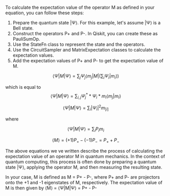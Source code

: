 To calculate the expectation value of the operator M as defined in your equation, you can follow these steps:

1. Prepare the quantum state |Ψ⟩. For this example, let's assume |Ψ⟩ is a Bell state.
2. Construct the operators P+ and P-. In Qiskit, you can create these as PauliSumOp.
3. Use the StateFn class to represent the state and the operators.
4. Use the CircuitSampler and MatrixExpectation classes to calculate the expectation values.
5. Add the expectation values of P+ and P- to get the expectation value of M.



$$\langle\Psi| M |\Psi\rangle = \sum_{j}\Psi_{j}{} \langle m_{j} | M | ( \sum_{i} \Psi_{i} |m_{i} \rangle )$$

which is equal to 
$$\langle\Psi| M |\Psi\rangle = \sum_{i,j} \Psi_{j}^{*} * \Psi_{i} * m_{i} \langle m_{j} | m_{i} \rangle $$

$$\langle\Psi| M |\Psi\rangle = \sum_{i} |\Psi_{i}|^{2} m_[i] $$ 

where 

$$\langle\Psi| M |\Psi\rangle = \sum_{i} P_{i} m_{i} $$

$$\langle M \rangle = (+1)P_{+} - (-1)P_{-} = P_{+} + P_{-} $$

The above equations we ve written describe the process of calculating the expectation value of an operator M in quantum mechanics. In the context of quantum computing, this process is often done by preparing a quantum state |Ψ⟩, applying the operator M, and then measuring the resulting state.

In your case, M is defined as M = P+ - P-, where P+ and P- are projectors onto the +1 and -1 eigenstates of M, respectively. The expectation value of M is then given by ⟨M⟩ = ⟨Ψ|M|Ψ⟩ = P+ - P-
